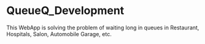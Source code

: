 # QueueQ_Development
This WebApp is solving the problem of waiting long in queues in Restaurant, Hospitals, Salon, Automobile Garage, etc.